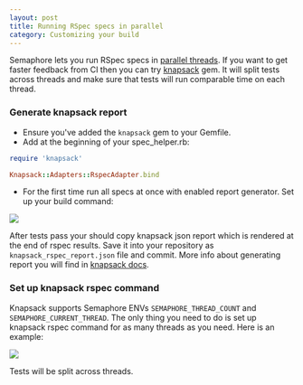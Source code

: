 ```yaml
---
layout: post
title: Running RSpec specs in parallel
category: Customizing your build
---
```


Semaphore lets you run RSpec specs in [parallel threads](https://semaphoreci.com/parallelism). If you want to get faster feedback from CI then you can try [knapsack](https://github.com/ArturT/knapsack) gem. It will split tests across threads and make sure that tests will run comparable time on each thread.

### Generate knapsack report

- Ensure you've added the `knapsack` gem to your Gemfile.
- Add at the beginning of your spec_helper.rb:
```ruby
require 'knapsack'

Knapsack::Adapters::RspecAdapter.bind
```
- For the first time run all specs at once with enabled report generator. Set up your build command:

<img src="/docs/assets/img/running-rspec-specs-in-threads/knapsack-generate-report.png" class="img-responsive">

After tests pass your should copy knapsack json report which is rendered at the end of rspec results. Save it into your repository as `knapsack_rspec_report.json` file and commit. More info about generating report you will find in [knapsack docs](https://github.com/ArturT/knapsack#usage).

### Set up knapsack rspec command

Knapsack supports Semaphore ENVs `SEMAPHORE_THREAD_COUNT` and `SEMAPHORE_CURRENT_THREAD`. The only thing you need to do is set up knapsack rspec command for as many threads as you need. Here is an example:

<img src="/docs/assets/img/running-rspec-specs-in-threads/knapsack-config-threads.png" class="img-responsive">

Tests will be split across threads.
